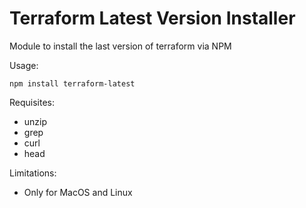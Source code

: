 # Terraform Latest Version Installer

Module to install the last version of terraform via NPM

Usage:

```npm install terraform-latest```

Requisites:
- unzip
- grep
- curl
- head

Limitations:
- Only for MacOS and Linux
